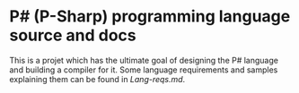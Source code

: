 # P# (P-Sharp) programming language source and docs

This is a projet which has the ultimate goal of designing the P# language and building a compiler for it. Some language requirements and samples explaining them can be found in *Lang-reqs.md*.
